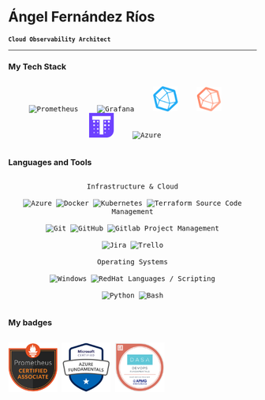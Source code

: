 # Ángel Fernández Ríos

**`Cloud Observability Architect`**

---

### My Tech Stack
<div>
  <p style="display: inline-block;" align="center">
    <kbd>
        <img alt="Prometheus" style="padding-right:30px;" width="50px" src="https://cdn.jsdelivr.net/gh/devicons/devicon/icons/prometheus/prometheus-original.svg"/>
        <img alt="Grafana" style="padding-right:30px;" width="50px" src="https://cdn.jsdelivr.net/gh/devicons/devicon/icons/grafana/grafana-original.svg"/>
        <img alt="InfluxDB" style="padding-right:30px;" width="50px" src="InfluxDB.png"/>
        <img alt="Telegraf" style="padding-right:30px;" width="50px" src="Telegraf.png"/>
        <img alt="Thanos" style="padding-right:30px;" width="50px" src="Thanos.png"/>
        <img alt="Azure" style="padding-right:30px;" width="50px" src="https://cdn.jsdelivr.net/gh/devicons/devicon/icons/azure/azure-original.svg"/>
    </kbd>
  </p>
</div>

### Languages and Tools
<div>
  <p style="display: inline-block;" align="center">
    <kbd>
      <kbd>Infrastructure & Cloud</kbd>
      <br>
      <br>
        <img alt="Azure" width="35px" src="https://cdn.jsdelivr.net/gh/devicons/devicon/icons/azure/azure-original.svg"/>
        <img alt="Docker" width="35px" src="https://cdn.jsdelivr.net/gh/devicons/devicon/icons/docker/docker-plain.svg"/>
        <img alt="Kubernetes" width="35px" src="https://cdn.jsdelivr.net/gh/devicons/devicon/icons/kubernetes/kubernetes-plain.svg"/>
        <img alt="Terraform" width="35px" src="https://cdn.jsdelivr.net/gh/devicons/devicon/icons/terraform/terraform-original.svg"/>
    </kbd>
    <kbd>
      <kbd>Source Code Management</kbd>
      <br>
      <br>
        <img alt="Git" width="35px" src="https://cdn.jsdelivr.net/gh/devicons/devicon/icons/git/git-original.svg"/>
        <img alt="GitHub" width="35px" src="https://cdn.jsdelivr.net/gh/devicons/devicon/icons/github/github-original.svg"/>
        <img alt="Gitlab" width="35px" src="https://cdn.jsdelivr.net/gh/devicons/devicon/icons/gitlab/gitlab-original.svg"/>
    </kbd>
    <kbd>
      <kbd>Project Management</kbd>
      <br>
      <br>
        <img alt="Jira" width="35px" src="https://cdn.jsdelivr.net/gh/devicons/devicon/icons/jira/jira-original.svg"/>
        <img alt="Trello" width="35px" src="https://cdn.jsdelivr.net/gh/devicons/devicon/icons/trello/trello-plain.svg"/>
    </kbd>
    <br>
    <br>
    <kbd>
      <kbd>Operating Systems</kbd>
      <br>
      <br>
        <img alt="Windows" width="35px" src="https://cdn.jsdelivr.net/gh/devicons/devicon/icons/windows8/windows8-original.svg"/>
        <img alt="RedHat" width="35px" src="https://cdn.jsdelivr.net/gh/devicons/devicon/icons/redhat/redhat-original.svg"/>
    </kbd>
    <kbd>
      <kbd>Languages / Scripting</kbd>
      <br>
      <br>
        <img alt="Python" width="35px" src="https://cdn.jsdelivr.net/gh/devicons/devicon/icons/python/python-original.svg"/>
        <img alt="Bash" width="35px" src="https://cdn.jsdelivr.net/gh/devicons/devicon/icons/bash/bash-original.svg"/>
    </kbd>
  </p>
</div>

### My badges
<div>
  <p style="display: inline-block;" align="center">
    <kbd>
        <img alt="Prometheus Certified Associate" width="100px" src="PCA.png"/>
        <img alt="AZ-900" width="100px" src="AZ_900.png"/>
        <img alt="DevOps" width="100px" src="DevOps.png"/>
    </kbd>
  </p>
</div>